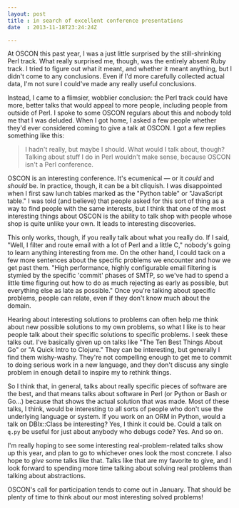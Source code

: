 ```yaml
---
layout: post
title : in search of excellent conference presentations
date  : 2013-11-18T23:24:24Z

---
```

At OSCON this past year, I was a just little surprised by the still-shrinking
Perl track.  What really surprised me, though, was the entirely absent Ruby
track.  I tried to figure out what it meant, and whether it meant anything, but
I didn't come to any conclusions.  Even if I'd more carefully collected actual
data, I'm not sure I could've made any really useful conclusions.

Instead, I came to a flimsier, wobblier conclusion:  the Perl track could have
more, better talks that would appeal to more people, including people from
outside of Perl.  I spoke to some OSCON regulars about this and nobody told me
that I was deluded.  When I got home, I asked a few people whether they'd ever
considered coming to give a talk at OSCON.  I got a few replies something like
this:

> I hadn't really, but maybe I should.  What would I talk about, though?
> Talking about stuff I do in Perl wouldn't make sense, because OSCON isn't a
> Perl conference.

OSCON is an interesting conference.  It's ecumenical — or it *could* and
*should* be.  In practice, though, it can be a bit cliquish.  I was
disappointed when I first saw lunch tables marked as the "Python table" or
"JavaScript table."  I was told (and believe) that people asked for this sort
of thing as a way to find people with the same interests, but I think that one
of the most interesting things about OSCON is the ability to talk shop with
people whose shop is quite unlike your own.  It leads to interesting
discoveries.

This only works, though, if you really talk about what you really do.  If I
said, "Well, I filter and route email with a lot of Perl and a little C,"
nobody's going to learn anything interesting from me.  On the other hand, I
could tack on a few more sentences about the specific problems we encounter and
how we get past them.  "High performance, highly configurable email filtering
is stymied by the specific 'commit' phases of SMTP, so we've had to spend a
little time figuring out how to do as much rejecting as early as possible, but
everything else as late as possible."  Once you're talking about specific
problems, people can relate, even if they don't know much about the domain.

Hearing about interesting solutions to problems can often help me think about
new possible solutions to my own problems, so what I like is to hear people
talk about their specific solutions to specific problems.  I seek these talks
out.  I've basically given up on talks like "The Ten Best Things About Go" or
"A Quick Intro to Clojure."  They can be interesting, but generally I find them
wishy-washy.  They're not compelling enough to get me to commit to doing
serious work in a new language, and they don't discuss any single problem in
enough detail to inspire my to rethink things.

So I think that, in general, talks about really specific pieces of software are
the best, and that means talks about software in Perl (or Python or Bash or
Go...) because that shows the actual solution that was made.  Most of these
talks, I think, would be interesting to all sorts of people who don't use the
underlying language or system.  If you work on an ORM in Python, would a talk
on DBIx::Class be interesting?  Yes, I think it could be.  Could a talk on
`q.py` be useful for just about anybody who debugs code?  Yes.  And so on.

I'm really hoping to see some interesting real-problem-related talks show up
this year, and plan to go to whichever ones look the most concrete.  I also
hope to *give* some talks like that.  Talks like that are my favorite to give,
and I look forward to spending more time talking about solving real problems
than talking about abstractions.

OSCON's call for participation tends to come out in January.  That should be
plenty of time to think about our most interesting solved problems!

